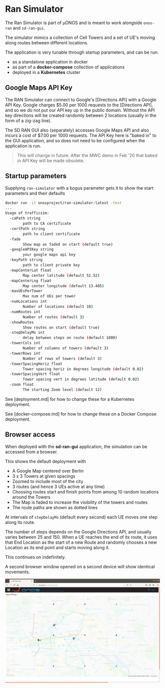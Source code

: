 # Ran Simulator

The Ran Simulator is part of µONOS and is meant to work alongside `onos-ran` and
`sd-ran-gui`.

The simulator mimics a collection of Cell Towers and a set of UE's moving along
routes between different locations.

The application is very tunable through startup parameters, and can be run:
 
* as a standalone application in docker
* as part of a **docker-compose** collection of applications
* deployed in a **Kubernetes** cluster

## Google Maps API Key
The RAN Simulator can connect to Google's [Directions API] with a Google API Key.
Google charges $5.00 per 1000 requests to the [Directions API], and so we do not put
our API key up in the public domain. Without the API key directions will be created
randomly between 2 locations (usually in the form of a zig-zag line).

The SD RAN GUI also (separately) accesses Google Maps API and also incurs a cost of $7.00 per
1000 requests. The API Key here is "baked in" to the GUI application, and so does
not need to be configured when the application is run.
> This will change in future. After the MWC demo in Feb '20 that baked in API
>Key will be made obsolete.

## Startup parameters
Supplying `ran-simulator` with a bogus parameter gets it to show the start parameters
and their defaults
```bash
docker run -it onosproject/ran-simulator:latest -test
...
Usage of trafficsim:
  -caPath string
    	path to CA certificate
  -certPath string
    	path to client certificate
  -fade
    	Show map as faded on start (default true)
  -googleAPIKey string
    	your google maps api key
  -keyPath string
    	path to client private key
  -mapCenterLat float
    	Map center latitude (default 52.52)
  -mapCenterLng float
    	Map center longitude (default 13.405)
  -maxUEsPerTower
        Max num of UEs per tower
  -numLocations int
    	Number of locations (default 10)
  -numRoutes int
    	Number of routes (default 3)
  -showRoutes
    	Show routes on start (default true)
  -stepDelayMs int
    	delay between steps on route (default 1000)
  -towerCols int
    	Number of columns of towers (default 3)
  -towerRows int
    	Number of rows of towers (default 3)
  -towerSpacingHoriz float
    	Tower spacing horiz in degrees longitude (default 0.02)
  -towerSpacingVert float
    	Tower spacing vert in degrees latitude (default 0.02)
  -zoom float
    	The starting Zoom level (default 12)
```

See [deployment.md] for how to change these for a Kubernetes deployment.

See [docker-compose.md] for how to change these on a Docker Compose deployment.

## Browser access
When deployed with the **sd-ran-gui** application, the simulation can be accessed
from a browser.

This shows the default deployment with
* A Google Map centered over Berlin
* 3 x 3 Towers at given spacings 
* Zoomed to include most of the city
* 3 routes (and hence 3 UEs active at any time)
* Choosing routes start and finish points from among 10 random locations around the Towers
* The Map is faded to increase the visibility of the towers and routes
* The route paths are shown as dotted lines

At intervals of `stepDelayMs` (default every second) each UE moves one step along
its route.

The number of steps depends on the Google Directions API, and usually
varies between 25 and 150. When a UE reaches the end of its route, it uses that
End Location as the start of a new Route and randomly chooses a new Location as its
end point and starts moving along it.

This continues on indefinitely.

A second browser window opened on a second device will show identical movements.

![sd-ran-gui](images/sd-ran-gui-berlin.png)
